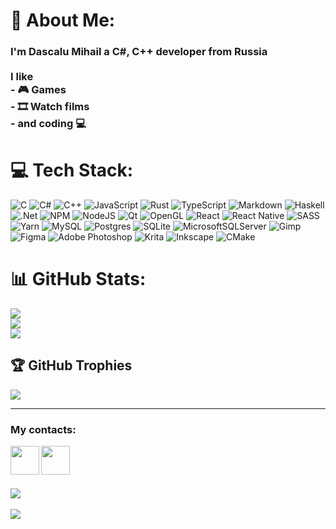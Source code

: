 # 💫 About Me:
### I'm Dascalu Mihail a C#, C++ developer from Russia<br><br>I like<br>-  🎮 Games<br>-  🎞️ Watch films<br>-  and coding 💻


# 💻 Tech Stack:
![C](https://img.shields.io/badge/c-%2300599C.svg?style=for-the-badge&logo=c&logoColor=white) ![C#](https://img.shields.io/badge/c%23-%23239120.svg?style=for-the-badge&logo=csharp&logoColor=white) ![C++](https://img.shields.io/badge/c++-%2300599C.svg?style=for-the-badge&logo=c%2B%2B&logoColor=white) ![JavaScript](https://img.shields.io/badge/javascript-%23323330.svg?style=for-the-badge&logo=javascript&logoColor=%23F7DF1E) ![Rust](https://img.shields.io/badge/rust-%23000000.svg?style=for-the-badge&logo=rust&logoColor=white) ![TypeScript](https://img.shields.io/badge/typescript-%23007ACC.svg?style=for-the-badge&logo=typescript&logoColor=white) ![Markdown](https://img.shields.io/badge/markdown-%23000000.svg?style=for-the-badge&logo=markdown&logoColor=white) ![Haskell](https://img.shields.io/badge/Haskell-5e5086?style=for-the-badge&logo=haskell&logoColor=white) ![.Net](https://img.shields.io/badge/.NET-5C2D91?style=for-the-badge&logo=.net&logoColor=white) ![NPM](https://img.shields.io/badge/NPM-%23CB3837.svg?style=for-the-badge&logo=npm&logoColor=white) ![NodeJS](https://img.shields.io/badge/node.js-6DA55F?style=for-the-badge&logo=node.js&logoColor=white) ![Qt](https://img.shields.io/badge/Qt-%23217346.svg?style=for-the-badge&logo=Qt&logoColor=white) ![OpenGL](https://img.shields.io/badge/OpenGL-%23FFFFFF.svg?style=for-the-badge&logo=opengl) ![React](https://img.shields.io/badge/react-%2320232a.svg?style=for-the-badge&logo=react&logoColor=%2361DAFB) ![React Native](https://img.shields.io/badge/react_native-%2320232a.svg?style=for-the-badge&logo=react&logoColor=%2361DAFB) ![SASS](https://img.shields.io/badge/SASS-hotpink.svg?style=for-the-badge&logo=SASS&logoColor=white) ![Yarn](https://img.shields.io/badge/yarn-%232C8EBB.svg?style=for-the-badge&logo=yarn&logoColor=white) ![MySQL](https://img.shields.io/badge/mysql-%2300000f.svg?style=for-the-badge&logo=mysql&logoColor=white) ![Postgres](https://img.shields.io/badge/postgres-%23316192.svg?style=for-the-badge&logo=postgresql&logoColor=white) ![SQLite](https://img.shields.io/badge/sqlite-%2307405e.svg?style=for-the-badge&logo=sqlite&logoColor=white) ![MicrosoftSQLServer](https://img.shields.io/badge/Microsoft%20SQL%20Server-CC2927?style=for-the-badge&logo=microsoft%20sql%20server&logoColor=white) ![Gimp](https://img.shields.io/badge/Gimp-657D8B?style=for-the-badge&logo=gimp&logoColor=FFFFFF) ![Figma](https://img.shields.io/badge/figma-%23F24E1E.svg?style=for-the-badge&logo=figma&logoColor=white) ![Adobe Photoshop](https://img.shields.io/badge/adobe%20photoshop-%2331A8FF.svg?style=for-the-badge&logo=adobe%20photoshop&logoColor=white) ![Krita](https://img.shields.io/badge/Krita-203759?style=for-the-badge&logo=krita&logoColor=EEF37B) ![Inkscape](https://img.shields.io/badge/Inkscape-e0e0e0?style=for-the-badge&logo=inkscape&logoColor=080A13) ![CMake](https://img.shields.io/badge/CMake-%23008FBA.svg?style=for-the-badge&logo=cmake&logoColor=white)
<br />
# 📊 GitHub Stats:
![](https://github-readme-stats.vercel.app/api?username=M1haS&theme=dark&hide_border=false&include_all_commits=true&count_private=true)<br/>
![](https://github-readme-streak-stats.herokuapp.com/?user=M1haS&theme=dark&hide_border=false)<br/>
![](https://github-readme-stats.vercel.app/api/top-langs/?username=M1haS&theme=dark&hide_border=false&include_all_commits=true&count_private=true&layout=compact)
<br/>
## 🏆 GitHub Trophies
![](https://github-profile-trophy.vercel.app/?username=M1haS&theme=dark_dimmed&no-frame=false&no-bg=true&margin-w=4)

---
### My contacts:
[<img width="46px" align="left" src="https://www.svgrepo.com/show/452115/telegram.svg">](https://t.me/Mixas_das) [<img width="46px" align="left" src="https://www.svgrepo.com/show/353655/discord-icon.svg">](https://discordapp.com/users/529938667222073354) 
<br /><br /><br /><br />
[![](https://www.codewars.com/users/M1haS/badges/large)](https://www.codewars.com/users/M1haS)
<br /><br />
[![](https://visitcount.itsvg.in/api?id=M1haS&icon=6&color=12)](https://visitcount.itsvg.in)
